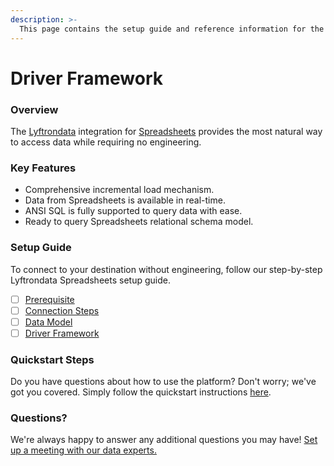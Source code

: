 ```yaml
---
description: >-
  This page contains the setup guide and reference information for the Spreadsheets source connector.
---
```


# Driver Framework

### Overview

The [Lyftrondata](https://www.lyftrondata.com/) integration for [Spreadsheets](None) provides the most natural way to access data while requiring no engineering.

### Key Features

* Comprehensive incremental load mechanism.
* Data from Spreadsheets is available in real-time.&#x20;
* ANSI SQL is fully supported to query data with ease.
* Ready to query Spreadsheets relational schema model.

### Setup Guide

To connect to your destination without engineering, follow our step-by-step Lyftrondata Spreadsheets setup guide.

* [ ] [Prerequisite](../prerequisite.md)
* [ ] [Connection Steps](../connection-steps.md)
* [ ] [Data Model](../data-model/erd.md)
* [ ] [Driver Framework](../driver-framework/)

### Quickstart Steps

Do you have questions about how to use the platform? Don't worry; we've got you covered. Simply follow the quickstart instructions [here](../driver-framework/README.md).

### Questions? <a href="#questions" id="questions"></a>

We're always happy to answer any additional questions you may have! [Set up a meeting with our data experts.](https://www.lyftrondata.com/book-a-meeting/)


